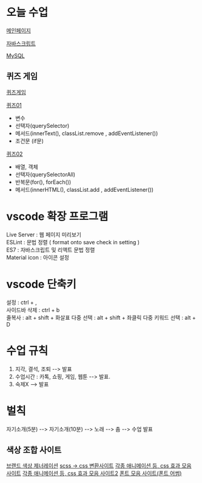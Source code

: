 # 오늘 수업
[메인페이지](https://jaehyuk-lee-0712.github.io/class2024/)   

[자바스크립트](https://jaehyuk-lee-0712.github.io/class2024/javascript/index.html)

[MySQL](https://jaehyuk-lee-0712.github.io/class2024/mysql/index.html)


## 퀴즈 게임
[퀴즈게임](https://jaehyuk-lee-0712.github.io/class2024/quiz/index.html)

[퀴즈01](https://jaehyuk-lee-0712.github.io/class2024/quiz/quiz01.html)
- 변수
- 선택자(querySelector)
- 메서드(innerText(), classList.remove , addEventListener())
- 조건문 (if문)

[퀴즈02](https://jaehyuk-lee-0712.github.io/class2024/quiz/quiz01.html)
- 배열, 객체
- 선택자(querySelectorAll)
- 반복문(for(), forEach())
- 메서드(innerHTML(), classList.add , addEventListener())


# vscode  확장 프로그램
Live Server : 웹 페이지 미리보기   
ESLint : 문법 정렬 ( format onto save  check in setting )   
ES7 : 자바스크립트 및 리액트 문법 정렬   
Material icon : 아이콘 설정   

# vscode 단축키
설정 : ctrl + ,    
사이드바 삭제 : ctrl + b   
줄복사 : alt + shift + 화살표
다중 선택 : alt + shift + 좌클릭
다중 키워드 선택 : alt + D 


# 수업 규칙
1. 지각, 결석, 조퇴 --> 발표
2. 수업시간 : 카톡, 쇼핑, 게임, 웹툰 --> 발표.
3. 숙제X --> 발표

# 벌칙
자기소개(5분) --> 자기소개(10분) --> 노래 --> 춤 --> 수업 발표

## 색상 조합 사이트
[브랜드 색상 제너레이션](https://huemint.com/brand-intersection/)
[scss -> css 변환사이트](https://www.sassmeister.com/)
[각종 애니메이션 등, css 효과 모음 사이트](https://wsss.tistory.com/)
[각종 애니메이션 등, css 효과 모음 사이트2](https://wiss.tistory.com/)
[폰트 모음 사이트(폰트 어썸)](https://wess.tistory.com/)
